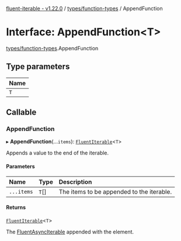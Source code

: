 [fluent-iterable - v1.22.0](../README.md) / [types/function-types](../modules/types_function_types.md) / AppendFunction

# Interface: AppendFunction<T\>

[types/function-types](../modules/types_function_types.md).AppendFunction

## Type parameters

| Name |
| :------ |
| `T` |

## Callable

### AppendFunction

▸ **AppendFunction**(...`items`): [`FluentIterable`](index.FluentIterable.md)<`T`\>

Appends a value to the end of the iterable.

#### Parameters

| Name | Type | Description |
| :------ | :------ | :------ |
| `...items` | `T`[] | The items to be appended to the iterable. |

#### Returns

[`FluentIterable`](index.FluentIterable.md)<`T`\>

The [FluentAsyncIterable](index.FluentAsyncIterable.md) appended with the element.
